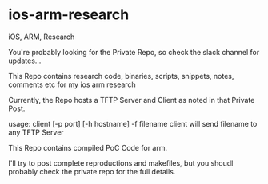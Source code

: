 # ios-arm-research
iOS, ARM, Research

You're probably looking for the Private Repo, so check the slack channel for updates...

This Repo contains research code, binaries, scripts, snippets, notes, comments etc for my ios arm research

Currently, the Repo hosts a TFTP Server and Client as noted in that Private Post.

usage: client [-p port] [-h hostname] -f filename
client will send filename to any TFTP Server

This Repo contains compiled PoC Code for arm.

I'll try to post complete reproductions and makefiles, but you shoudl probably check the private repo for the full details.
